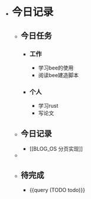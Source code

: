 - # 今日记录
	- ## 今日任务
		- ### 工作
			- 学习bee的使用
			- 阅读bee建造脚本
		- ### 个人
			- 学习rust
			- 写论文
	- ##  今日记录
		- [[BLOG_OS 分页实现]]
	-
	- ## 待完成
		- {{query (TODO todo)}}